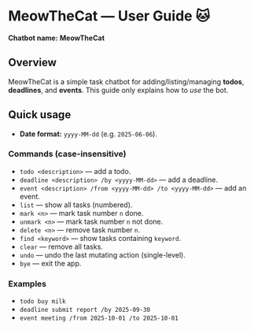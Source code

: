 # MeowTheCat — User Guide 🐱

**Chatbot name:** **MeowTheCat**

## Overview

MeowTheCat is a simple task chatbot for adding/listing/managing **todos**, **deadlines**, and **events**. This guide only explains how to *use* the bot.

## Quick usage

* **Date format:** `yyyy-MM-dd` (e.g. `2025-06-06`).

### Commands (case-insensitive)

* `todo <description>` — add a todo.
* `deadline <description> /by <yyyy-MM-dd>` — add a deadline.
* `event <description> /from <yyyy-MM-dd> /to <yyyy-MM-dd>` — add an event.
* `list` — show all tasks (numbered).
* `mark <n>` — mark task number `n` done.
* `unmark <n>` — mark task number `n` not done.
* `delete <n>` — remove task number `n`.
* `find <keyword>` — show tasks containing `keyword`.
* `clear` — remove all tasks.
* `undo` — undo the last mutating action (single-level).
* `bye` — exit the app.

### Examples

* `todo buy milk`
* `deadline submit report /by 2025-09-30`
* `event meeting /from 2025-10-01 /to 2025-10-01`